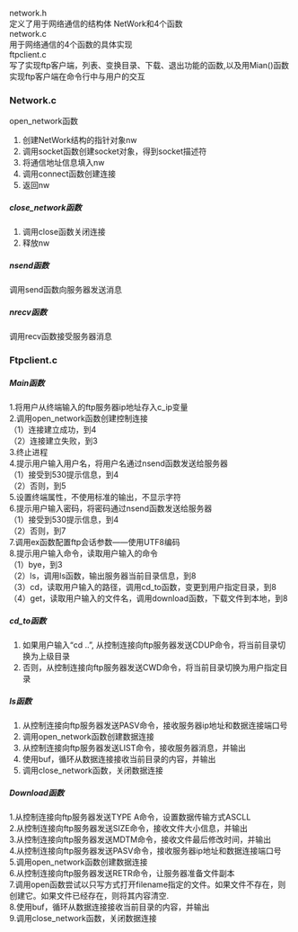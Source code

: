 network.h  
定义了用于网络通信的结构体 NetWork和4个函数  
network.c  
用于网络通信的4个函数的具体实现  
ftpclient.c  
写了实现ftp客户端，列表、变换目录、下载、退出功能的函数,以及用Mian()函数实现ftp客户端在命令行中与用户的交互  

### Network.c
open_network函数  
1.	创建NetWork结构的指针对象nw  
2.	调用socket函数创建socket对象，得到socket描述符  
3.	将通信地址信息填入nw  
4.	调用connect函数创建连接  
5.	返回nw  
##### close_network函数
1.	调用close函数关闭连接  
2.	释放nw  
##### nsend函数
调用send函数向服务器发送消息  
##### nrecv函数
调用recv函数接受服务器消息  

### Ftpclient.c
##### Main函数
1.将用户从终端输入的ftp服务器ip地址存入c_ip变量  
2.调用open_network函数创建控制连接  
（1）连接建立成功，到4  
（2）连接建立失败，到3  
3.终止进程  
4.提示用户输入用户名，将用户名通过nsend函数发送给服务器  
（1）接受到530提示信息，到4  
（2）否则，到5  
5.设置终端属性，不使用标准的输出，不显示字符  
6.提示用户输入密码，将密码通过nsend函数发送给服务器  
（1）接受到530提示信息，到4  
（2）否则，到7  
7.调用ex函数配置ftp会话参数——使用UTF8编码  
8.提示用户输入命令，读取用户输入的命令  
（1）bye，到3  
（2）ls，调用ls函数，输出服务器当前目录信息，到8  
（3）cd，读取用户输入的路径，调用cd_to函数，变更到用户指定目录，到8  
（4）get，读取用户输入的文件名，调用download函数，下载文件到本地，到8  

##### cd_to函数
1.	如果用户输入“cd ..”, 从控制连接向ftp服务器发送CDUP命令，将当前目录切换为上级目录  
2.	否则，从控制连接向ftp服务器发送CWD命令，将当前目录切换为用户指定目录  

##### ls函数
1.	从控制连接向ftp服务器发送PASV命令，接收服务器ip地址和数据连接端口号  
2.	调用open_network函数创建数据连接  
3.	从控制连接向ftp服务器发送LIST命令，接收服务器消息，并输出  
4.	使用buf，循环从数据连接接收当前目录的内容，并输出  
5.	调用close_network函数，关闭数据连接  

##### Download函数
1.从控制连接向ftp服务器发送TYPE A命令，设置数据传输方式ASCLL  
2.从控制连接向ftp服务器发送SIZE命令，接收文件大小信息，并输出  
3.从控制连接向ftp服务器发送MDTM命令，接收文件最后修改时间，并输出  
4.从控制连接向ftp服务器发送PASV命令，接收服务器ip地址和数据连接端口号  
5.调用open_network函数创建数据连接  
6.从控制连接向ftp服务器发送RETR命令，让服务器准备文件副本  
7.调用open函数尝试以只写方式打开filename指定的文件。如果文件不存在，则创建它。如果文件已经存在，则将其内容清空.  
8.使用buf，循环从数据连接接收当前目录的内容，并输出  
9.调用close_network函数，关闭数据连接  

